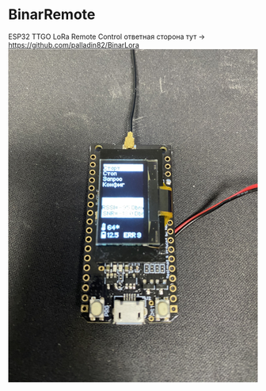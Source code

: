 # BinarRemote

ESP32 TTGO LoRa Remote Control
ответная сторона тут -> https://github.com/palladin82/BinarLora
![img1](img/LoraRemote.jpg)
